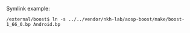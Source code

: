 Symlink example:
```
/external/boost$ ln -s ../../vendor/nkh-lab/aosp-boost/make/boost-1_66_0.bp Android.bp
```
